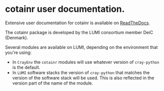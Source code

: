 # cotainr user documentation.

Extensive user documentation for cotainr is available on
[ReadTheDocs](https://cotainr.readthedocs.io/en/latest/).

The cotainr package is developed by the LUMI consortium member DeiC (Denmark).

Several modules are available on LUMI, depending on the environment that you're
using:

-   In `CrayEnv` the `cotainr` modules will use whatever version of `cray-python`
    is the default.
-   In `LUMI` software stacks the version of `cray-python` that matches the 
    version of the software stack will be used. This is also reflected in the 
    version part of the name of the module.
